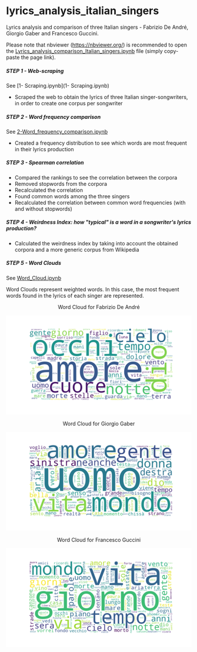 # lyrics_analysis_italian_singers
Lyrics analysis and comparison of three Italian singers - Fabrizio De André, Giorgio Gaber and Francesco Guccini.

Please note that nbviewer (https://nbviewer.org/) is recommended to open the [Lyrics_analysis_comparison_Italian_singers.ipynb](Lyrics_analysis_comparison_Italian_singers.ipynb) file (simply copy-paste the page link).

##### STEP 1 - Web-scraping

See [1- Scraping.ipynb](1- Scraping.ipynb)

- Scraped the web to obtain the lyrics of three Italian singer-songwriters, in order to create one corpus per songwriter

##### STEP 2 - Word frequency comparison

See [2-Word_frequency_comparison.ipynb](2-Word_frequency_comparison.ipynb)
- Created a frequency distribution to see which words are most frequent in their lyrics production

##### STEP 3 - Spearman correlation

- Compared the rankings to see the correlation between the corpora
- Removed stopwords from the corpora
- Recalculated the correlation
- Found common words among the three singers
- Recalculated the correlation between common word frequencies (with and without stopwords)

##### STEP 4 - Weirdness Index: how "typical" is a word in a songwriter's lyrics production?

- Calculated the weirdness index by taking into account the obtained corpora and a more generic corpus from Wikipedia

##### STEP 5 - Word Clouds

See [Word_Cloud.ipynb](Word_Cloud.ipynb)

Word Clouds represent weighted words. In this case, the most frequent words found in the lyrics of each singer are represented.  


<p align='center'>
Word Cloud for Fabrizio De André  
 </p>
 
![De André](word_cloud_de_andre.png)

<p align='center'>
Word Cloud for Giorgio Gaber
 </p>

![Gaber](word_cloud_gaber.png)
 
 
 <p align='center'>
Word Cloud for Francesco Guccini 
 </p>
 
 ![Guccini](word_cloud_guccini.png)

